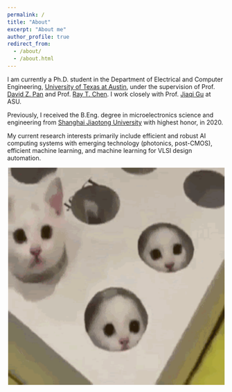 ```yaml
---
permalink: /
title: "About"
excerpt: "About me"
author_profile: true
redirect_from: 
  - /about/
  - /about.html
---
```


I am currently a Ph.D. student in the Department of Electrical and Computer Engineering, [University of Texas at Austin](https://www.utexas.edu/), under the supervision of Prof. [David Z. Pan](http://www.ece.utexas.edu/~dpan/) and Prof. [Ray T. Chen](http://www.mrc.utexas.edu/people/faculty/ray-chen).
I work closely with Prof. [Jiaqi Gu](http://www.jqgu.net/) at ASU.

Previously, I received the B.Eng. degree in microelectronics science and engineering from [Shanghai Jiaotong University](https://en.sjtu.edu.cn/) with highest honor, in 2020.

My current research interests primarily include efficient and robust AI computing systems with emerging technology (photonics, post-CMOS), efficient machine learning, and machine learning for VLSI design automation.

<div align=center>
<img src="../images/justforfun_2.gif" height="500" width="500" />
</div>